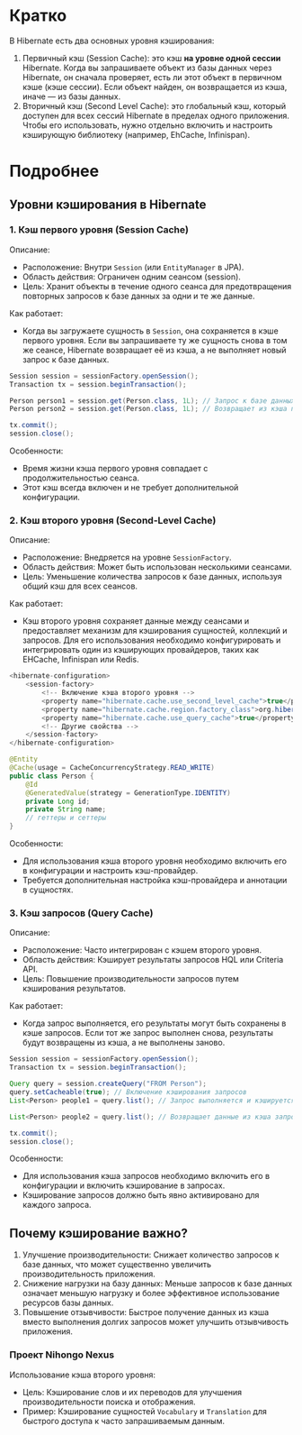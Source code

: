 # Кратко

В Hibernate есть два основных уровня кэширования:

1. Первичный кэш (Session Cache): это кэш **на уровне одной сессии** Hibernate. Когда вы запрашиваете объект из базы данных через Hibernate, он сначала проверяет, есть ли этот объект в первичном кэше (кэше сессии). Если объект найден, он возвращается из кэша, иначе — из базы данных.
2. Вторичный кэш (Second Level Cache): это глобальный кэш, который доступен для всех сессий Hibernate в пределах одного приложения. Чтобы его использовать, нужно отдельно включить и настроить кэширующую библиотеку (например, EhCache, Infinispan).
# Подробнее
## Уровни кэширования в Hibernate

### 1. Кэш первого уровня (Session Cache)

Описание:

- Расположение: Внутри `Session` (или `EntityManager` в JPA).
- Область действия: Ограничен одним сеансом (session).
- Цель: Хранит объекты в течение одного сеанса для предотвращения повторных запросов к базе данных за одни и те же данные.

Как работает:

- Когда вы загружаете сущность в `Session`, она сохраняется в кэше первого уровня. Если вы запрашиваете ту же сущность снова в том же сеансе, Hibernate возвращает её из кэша, а не выполняет новый запрос к базе данных.

```java
Session session = sessionFactory.openSession();
Transaction tx = session.beginTransaction();

Person person1 = session.get(Person.class, 1L); // Запрос к базе данных
Person person2 = session.get(Person.class, 1L); // Возвращает из кэша первого уровня

tx.commit();
session.close();
```

Особенности:

- Время жизни кэша первого уровня совпадает с продолжительностью сеанса.
- Этот кэш всегда включен и не требует дополнительной конфигурации.

### 2. Кэш второго уровня (Second-Level Cache)

Описание:

- Расположение: Внедряется на уровне `SessionFactory`.
- Область действия: Может быть использован несколькими сеансами.
- Цель: Уменьшение количества запросов к базе данных, используя общий кэш для всех сеансов.

Как работает:

- Кэш второго уровня сохраняет данные между сеансами и предоставляет механизм для кэширования сущностей, коллекций и запросов. Для его использования необходимо конфигурировать и интегрировать один из кэширующих провайдеров, таких как EHCache, Infinispan или Redis.

```java
<hibernate-configuration>
    <session-factory>
        <!-- Включение кэша второго уровня -->
        <property name="hibernate.cache.use_second_level_cache">true</property>
        <property name="hibernate.cache.region.factory_class">org.hibernate.cache.ehcache.EhCacheRegionFactory</property>
        <property name="hibernate.cache.use_query_cache">true</property>
        <!-- Другие свойства -->
    </session-factory>
</hibernate-configuration>
```

```java
@Entity
@Cache(usage = CacheConcurrencyStrategy.READ_WRITE)
public class Person {
    @Id
    @GeneratedValue(strategy = GenerationType.IDENTITY)
    private Long id;
    private String name;
    // геттеры и сеттеры
}
```

Особенности:

- Для использования кэша второго уровня необходимо включить его в конфигурации и настроить кэш-провайдер.
- Требуется дополнительная настройка кэш-провайдера и аннотации в сущностях.

### 3. Кэш запросов (Query Cache)

Описание:

- Расположение: Часто интегрирован с кэшем второго уровня.
- Область действия: Кэширует результаты запросов HQL или Criteria API.
- Цель: Повышение производительности запросов путем кэширования результатов.

Как работает:

- Когда запрос выполняется, его результаты могут быть сохранены в кэше запросов. Если тот же запрос выполнен снова, результаты будут возвращены из кэша, а не выполнены заново.
```java
Session session = sessionFactory.openSession();
Transaction tx = session.beginTransaction();

Query query = session.createQuery("FROM Person");
query.setCacheable(true); // Включение кэширования запросов
List<Person> people1 = query.list(); // Запрос выполняется и кэшируется

List<Person> people2 = query.list(); // Возвращает данные из кэша запросов

tx.commit();
session.close();
```

Особенности:

- Для использования кэша запросов необходимо включить его в конфигурации и включить кэширование в запросах.
- Кэширование запросов должно быть явно активировано для каждого запроса.

## Почему кэширование важно?

1. Улучшение производительности: Снижает количество запросов к базе данных, что может существенно увеличить производительность приложения.
2. Снижение нагрузки на базу данных: Меньше запросов к базе данных означает меньшую нагрузку и более эффективное использование ресурсов базы данных.
3. Повышение отзывчивости: Быстрое получение данных из кэша вместо выполнения долгих запросов может улучшить отзывчивость приложения.

### Проект Nihongo Nexus

Использование кэша второго уровня:

- Цель: Кэширование слов и их переводов для улучшения производительности поиска и отображения.
- Пример: Кэширование сущностей `Vocabulary` и `Translation` для быстрого доступа к часто запрашиваемым данным.
